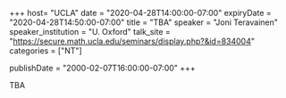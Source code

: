 +++
  host= "UCLA"
  date = "2020-04-28T14:00:00-07:00"
  expiryDate = "2020-04-28T14:50:00-07:00"
  title = "TBA"
  speaker = "Joni Teravainen"
  speaker_institution = "U. Oxford"
  talk_site = "https://secure.math.ucla.edu/seminars/display.php?&id=834004"
  categories = ["NT"]

  publishDate = "2000-02-07T16:00:00-07:00"
+++

TBA